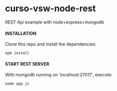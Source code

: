curso-vsw-node-rest
===================

REST Api example with node+express+mongodb


#### INSTALLATION

Clone this repo and install the dependencies:

`npm install`


#### START REST SERVER

With mongodb running on 'localhost:27017', execute:

`node app.js`
